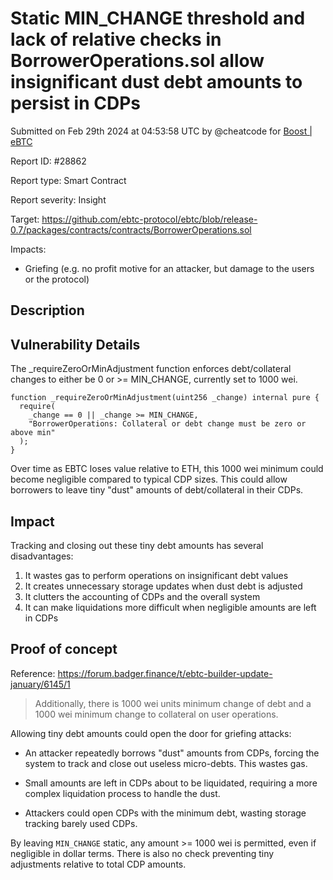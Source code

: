 
# Static MIN_CHANGE threshold and lack of relative checks in BorrowerOperations.sol allow insignificant dust debt amounts to persist in CDPs

Submitted on Feb 29th 2024 at 04:53:58 UTC by @cheatcode for [Boost | eBTC](https://immunefi.com/bounty/ebtc-boost/)

Report ID: #28862

Report type: Smart Contract

Report severity: Insight

Target: https://github.com/ebtc-protocol/ebtc/blob/release-0.7/packages/contracts/contracts/BorrowerOperations.sol

Impacts:
- Griefing (e.g. no profit motive for an attacker, but damage to the users or the protocol)

## Description
## Vulnerability Details

The _requireZeroOrMinAdjustment function enforces debt/collateral changes to either be 0 or >= MIN_CHANGE, currently set to 1000 wei.

```solidity
function _requireZeroOrMinAdjustment(uint256 _change) internal pure {
  require(
    _change == 0 || _change >= MIN_CHANGE,
    "BorrowerOperations: Collateral or debt change must be zero or above min"
  );
}
```

Over time as EBTC loses value relative to ETH, this 1000 wei minimum could become negligible compared to typical CDP sizes. This could allow borrowers to leave tiny "dust" amounts of debt/collateral in their CDPs. 

## Impact

Tracking and closing out these tiny debt amounts has several disadvantages:

1. It wastes gas to perform operations on insignificant debt values
2. It creates unnecessary storage updates when dust debt is adjusted
3. It clutters the accounting of CDPs and the overall system
4. It can make liquidations more difficult when negligible amounts are left in CDPs


## Proof of concept
Reference: https://forum.badger.finance/t/ebtc-builder-update-january/6145/1 

> Additionally, there is 1000 wei units minimum change of debt and a 1000 wei minimum change to collateral on user operations.

Allowing tiny debt amounts could open the door for griefing attacks:

- An attacker repeatedly borrows "dust" amounts from CDPs, forcing the system to track and close out useless micro-debts. This wastes gas.

- Small amounts are left in CDPs about to be liquidated, requiring a more complex liquidation process to handle the dust.

- Attackers could open CDPs with the minimum debt, wasting storage tracking barely used CDPs.
 

By leaving `MIN_CHANGE` static, any amount >= 1000 wei is permitted, even if negligible in dollar terms. There is also no check preventing tiny adjustments relative to total CDP amounts.
